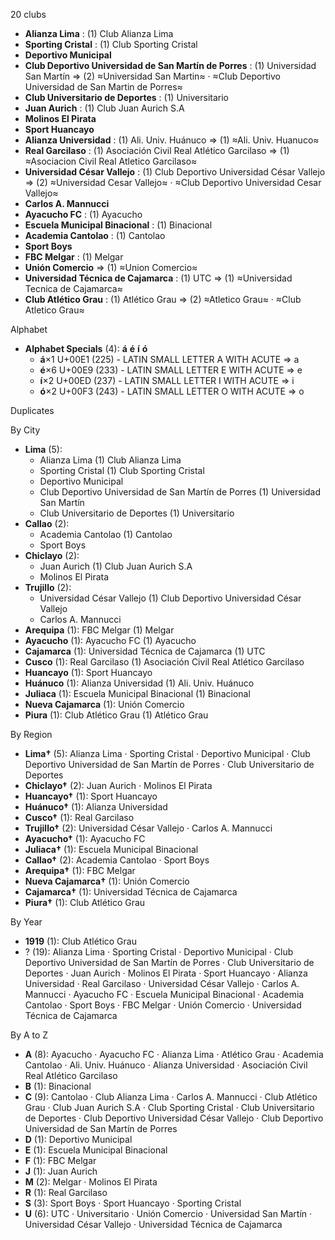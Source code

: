 20 clubs

- **Alianza Lima** : (1) Club Alianza Lima
- **Sporting Cristal** : (1) Club Sporting Cristal
- **Deportivo Municipal**
- **Club Deportivo Universidad de San Martín de Porres** : (1) Universidad San Martín ⇒ (2) ≈Universidad San Martin≈ · ≈Club Deportivo Universidad de San Martin de Porres≈
- **Club Universitario de Deportes** : (1) Universitario
- **Juan Aurich** : (1) Club Juan Aurich S.A
- **Molinos El Pirata**
- **Sport Huancayo**
- **Alianza Universidad** : (1) Ali. Univ. Huánuco ⇒ (1) ≈Ali. Univ. Huanuco≈
- **Real Garcilaso** : (1) Asociación Civil Real Atlético Garcilaso ⇒ (1) ≈Asociacion Civil Real Atletico Garcilaso≈
- **Universidad César Vallejo** : (1) Club Deportivo Universidad César Vallejo ⇒ (2) ≈Universidad Cesar Vallejo≈ · ≈Club Deportivo Universidad Cesar Vallejo≈
- **Carlos A. Mannucci**
- **Ayacucho FC** : (1) Ayacucho
- **Escuela Municipal Binacional** : (1) Binacional
- **Academia Cantolao** : (1) Cantolao
- **Sport Boys**
- **FBC Melgar** : (1) Melgar
- **Unión Comercio** ⇒ (1) ≈Union Comercio≈
- **Universidad Técnica de Cajamarca** : (1) UTC ⇒ (1) ≈Universidad Tecnica de Cajamarca≈
- **Club Atlético Grau** : (1) Atlético Grau ⇒ (2) ≈Atletico Grau≈ · ≈Club Atletico Grau≈




Alphabet

- **Alphabet Specials** (4):  **á**  **é**  **í**  **ó** 
  - **á**×1 U+00E1 (225) - LATIN SMALL LETTER A WITH ACUTE ⇒ a
  - **é**×6 U+00E9 (233) - LATIN SMALL LETTER E WITH ACUTE ⇒ e
  - **í**×2 U+00ED (237) - LATIN SMALL LETTER I WITH ACUTE ⇒ i
  - **ó**×2 U+00F3 (243) - LATIN SMALL LETTER O WITH ACUTE ⇒ o




Duplicates





By City

- **Lima** (5): 
  - Alianza Lima  (1) Club Alianza Lima
  - Sporting Cristal  (1) Club Sporting Cristal
  - Deportivo Municipal 
  - Club Deportivo Universidad de San Martín de Porres  (1) Universidad San Martín
  - Club Universitario de Deportes  (1) Universitario
- **Callao** (2): 
  - Academia Cantolao  (1) Cantolao
  - Sport Boys 
- **Chiclayo** (2): 
  - Juan Aurich  (1) Club Juan Aurich S.A
  - Molinos El Pirata 
- **Trujillo** (2): 
  - Universidad César Vallejo  (1) Club Deportivo Universidad César Vallejo
  - Carlos A. Mannucci 
- **Arequipa** (1): FBC Melgar  (1) Melgar
- **Ayacucho** (1): Ayacucho FC  (1) Ayacucho
- **Cajamarca** (1): Universidad Técnica de Cajamarca  (1) UTC
- **Cusco** (1): Real Garcilaso  (1) Asociación Civil Real Atlético Garcilaso
- **Huancayo** (1): Sport Huancayo 
- **Huánuco** (1): Alianza Universidad  (1) Ali. Univ. Huánuco
- **Juliaca** (1): Escuela Municipal Binacional  (1) Binacional
- **Nueva Cajamarca** (1): Unión Comercio 
- **Piura** (1): Club Atlético Grau  (1) Atlético Grau




By Region

- **Lima†** (5):   Alianza Lima · Sporting Cristal · Deportivo Municipal · Club Deportivo Universidad de San Martín de Porres · Club Universitario de Deportes
- **Chiclayo†** (2):   Juan Aurich · Molinos El Pirata
- **Huancayo†** (1):   Sport Huancayo
- **Huánuco†** (1):   Alianza Universidad
- **Cusco†** (1):   Real Garcilaso
- **Trujillo†** (2):   Universidad César Vallejo · Carlos A. Mannucci
- **Ayacucho†** (1):   Ayacucho FC
- **Juliaca†** (1):   Escuela Municipal Binacional
- **Callao†** (2):   Academia Cantolao · Sport Boys
- **Arequipa†** (1):   FBC Melgar
- **Nueva Cajamarca†** (1):   Unión Comercio
- **Cajamarca†** (1):   Universidad Técnica de Cajamarca
- **Piura†** (1):   Club Atlético Grau




By Year

- **1919** (1):   Club Atlético Grau
- ? (19):   Alianza Lima · Sporting Cristal · Deportivo Municipal · Club Deportivo Universidad de San Martín de Porres · Club Universitario de Deportes · Juan Aurich · Molinos El Pirata · Sport Huancayo · Alianza Universidad · Real Garcilaso · Universidad César Vallejo · Carlos A. Mannucci · Ayacucho FC · Escuela Municipal Binacional · Academia Cantolao · Sport Boys · FBC Melgar · Unión Comercio · Universidad Técnica de Cajamarca






By A to Z

- **A** (8): Ayacucho · Ayacucho FC · Alianza Lima · Atlético Grau · Academia Cantolao · Ali. Univ. Huánuco · Alianza Universidad · Asociación Civil Real Atlético Garcilaso
- **B** (1): Binacional
- **C** (9): Cantolao · Club Alianza Lima · Carlos A. Mannucci · Club Atlético Grau · Club Juan Aurich S.A · Club Sporting Cristal · Club Universitario de Deportes · Club Deportivo Universidad César Vallejo · Club Deportivo Universidad de San Martín de Porres
- **D** (1): Deportivo Municipal
- **E** (1): Escuela Municipal Binacional
- **F** (1): FBC Melgar
- **J** (1): Juan Aurich
- **M** (2): Melgar · Molinos El Pirata
- **R** (1): Real Garcilaso
- **S** (3): Sport Boys · Sport Huancayo · Sporting Cristal
- **U** (6): UTC · Universitario · Unión Comercio · Universidad San Martín · Universidad César Vallejo · Universidad Técnica de Cajamarca





